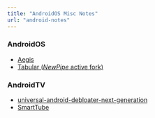 ```yaml
---
title: "AndroidOS Misc Notes"
url: "android-notes"
---
```


### AndroidOS

* [Aegis](https://github.com/beemdevelopment/Aegis)
* [Tabular (*NewPipe* active fork)](https://github.com/polymorphicshade/Tubular)

### AndroidTV

* [universal-android-debloater-next-generation](https://github.com/Universal-Debloater-Alliance/universal-android-debloater-next-generation)
* [SmartTube](https://github.com/yuliskov/SmartTube)